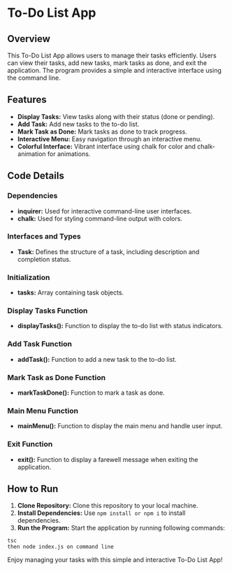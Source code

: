# To-Do List App

## Overview

This To-Do List App allows users to manage their tasks efficiently. Users can view their tasks, add new tasks, mark tasks as done, and exit the application. The program provides a simple and interactive interface using the command line.

## Features

- **Display Tasks:** View tasks along with their status (done or pending).
- **Add Task:** Add new tasks to the to-do list.
- **Mark Task as Done:** Mark tasks as done to track progress.
- **Interactive Menu:** Easy navigation through an interactive menu.
- **Colorful Interface:** Vibrant interface using chalk for color and chalk-animation for animations.

## Code Details

### Dependencies

- **inquirer:** Used for interactive command-line user interfaces.
- **chalk:** Used for styling command-line output with colors.

### Interfaces and Types

- **Task:** Defines the structure of a task, including description and completion status.

### Initialization

- **tasks:** Array containing task objects.

### Display Tasks Function

- **displayTasks():** Function to display the to-do list with status indicators.

### Add Task Function

- **addTask():** Function to add a new task to the to-do list.

### Mark Task as Done Function

- **markTaskDone():** Function to mark a task as done.

### Main Menu Function

- **mainMenu():** Function to display the main menu and handle user input.

### Exit Function

- **exit():** Function to display a farewell message when exiting the application.

## How to Run

1. **Clone Repository:** Clone this repository to your local machine.
2. **Install Dependencies:** Use `npm install or npm i` to install dependencies.
3. **Run the Program:** Start the application by running following commands:

```
tsc
then node index.js on command line
```

Enjoy managing your tasks with this simple and interactive To-Do List App!